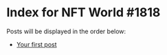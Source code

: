 # Index for NFT World #1818
Posts will be displayed in the order below:

- [Your first post](./001-first.md)

